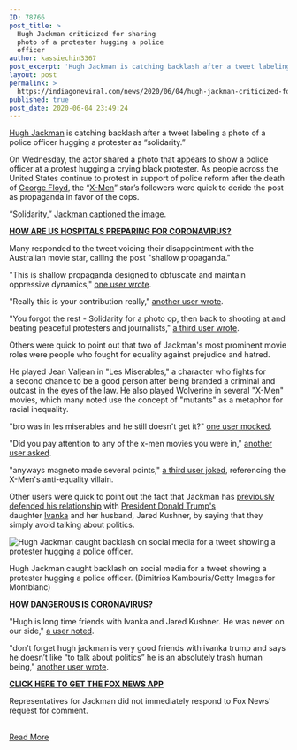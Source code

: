 ```yaml
---
ID: 78766
post_title: >
  Hugh Jackman criticized for sharing
  photo of a protester hugging a police
  officer
author: kassiechin3367
post_excerpt: 'Hugh Jackman is catching backlash after a tweet labeling a photo of a police officer hugging a protester as “solidarity.”On Wednesday, the actor shared a photo that appears to show a police officer at a protest hugging a crying black protester. As people across the United States continue to protest in support of police reform&hellip;'
layout: post
permalink: >
  https://indiagoneviral.com/news/2020/06/04/hugh-jackman-criticized-for-sharing-photo-of-a-protester-hugging-a-police-officer/78766/kassiechin3367/
published: true
post_date: 2020-06-04 23:49:24
---
```

<div><p><a href="https://www.foxnews.com/category/entertainment/celebrity-news" target="_blank" rel="noopener noreferrer">Hugh Jackman</a> is catching backlash after a tweet labeling a photo of a police officer hugging a protester as “solidarity.”</p><p>On Wednesday, the actor shared a photo that appears to show a police officer at a protest hugging a crying black protester. As people across the United States continue to protest in support of police reform after the death of <a href="https://www.foxnews.com/category/person/george-floyd" target="_blank" rel="noopener noreferrer">George Floyd</a>, the “<a href="https://www.foxnews.com/category/entertainment/movies" target="_blank" rel="noopener noreferrer">X-Men</a>” star’s followers were quick to deride the post as propaganda in favor of the cops.</p><p>“Solidarity,” <a href="https://twitter.com/RealHughJackman/status/1268167804605390852" target="_blank" rel="noopener noreferrer">Jackman captioned the image</a>.</p><p><a href="https://WWW.FOXNEWS.COM/HEALTH/US-HOSPITALS-PREPARING-FOR-CORONAVIRUS" target="_blank" rel="noopener noreferrer"><strong>HOW ARE US HOSPITALS PREPARING FOR CORONAVIRUS?</strong></a></p><p>Many responded to the tweet voicing their disappointment with the Australian movie star, calling the post "shallow propaganda."</p><p>"This is shallow propaganda designed to obfuscate and maintain oppressive dynamics," <a href="https://twitter.com/islandrhythmz/status/1268293549449232385" target="_blank" rel="noopener noreferrer">one user wrote</a>.</p><p>"Really this is your contribution really," <a href="https://twitter.com/Muffin_Chips/status/1268336328657297410" target="_blank" rel="noopener noreferrer">another user wrote</a>.</p><p>"You forgot the rest - Solidarity for a photo op, then back to shooting at and beating peaceful protesters and journalists," <a href="https://twitter.com/jonathan_eff/status/1268168442399600641" target="_blank" rel="noopener noreferrer">a third user wrote</a>.</p><p>Others were quick to point out that two of Jackman's most prominent movie roles were people who fought for equality against prejudice and hatred.</p><p>He played Jean Valjean in "Les Miserables," a character who fights for a second chance to be a good person after being branded a criminal and outcast in the eyes of the law. He also played Wolverine in several "X-Men" movies, which many noted use the concept of "mutants" as a metaphor for racial inequality.</p><p>"bro was in les miserables and he still doesn't get it?" <a href="https://twitter.com/GBinEP/status/1268344269158453249" target="_blank" rel="noopener noreferrer">one user mocked</a>.</p><p>"Did you pay attention to any of the x-men movies you were in," <a href="https://twitter.com/sjw_LauraKinney/status/1268188866105749505" target="_blank" rel="noopener noreferrer">another user asked</a>.</p><p>"anyways magneto made several points," <a href="https://twitter.com/j3remybearimy/status/1268340848674119680" target="_blank" rel="noopener noreferrer">a third user joked</a>, referencing the X-Men's anti-equality villain.</p><p>Other users were quick to point out the fact that Jackman has <a href="https://www.foxnews.com/entertainment/hugh-jackman-stayed-friends-with-jared-kushner-ivanka-trump-by-not-talking-politics" target="_blank" rel="noopener noreferrer">previously defended his relationship</a> with <a href="https://www.foxnews.com/category/person/donald-trump" target="_blank" rel="noopener noreferrer">President Donald Trump's</a> daughter <a href="https://www.foxnews.com/person/t/ivanka-trump" target="_blank" rel="noopener noreferrer">Ivanka</a> and her husband, Jared Kushner, by saying that they simply avoid talking about politics.</p><div source=""><div><picture><source media="(max-width: 767px)" ><source media="(min-width: 767px)" ><img alt="Hugh Jackman caught backlash on social media for a tweet showing a protester hugging a police officer." src="https://a57.foxnews.com/static.foxnews.com/foxnews.com/content/uploads/2020/03/640/320/huhgjack.jpg?ve=1&tl=1"></img></source></source></picture></div><p>
      Hugh Jackman caught backlash on social media for a tweet showing a protester hugging a police officer.
      <span>(Dimitrios Kambouris/Getty Images for Montblanc)</span></p></div><p><a href="https://WWW.FOXNEWS.COM/HEALTH/HOW-DANGEROUS-IS-CORONAVIRUS" target="_blank" rel="noopener noreferrer"><strong>HOW DANGEROUS IS CORONAVIRUS?</strong></a></p><p>"Hugh is long time friends with Ivanka and Jared Kushner. He was never on our side," <a href="https://twitter.com/AmadeusMaxwell/status/1268241784628486146" target="_blank" rel="noopener noreferrer">a user noted</a>.</p><p>"don’t forget hugh jackman is very good friends with ivanka trump and says he doesn’t like “to talk about politics” he is an absolutely trash human being," <a href="https://twitter.com/rubberssouls/status/1268195239883190272" target="_blank" rel="noopener noreferrer">another user wrote</a>.</p><p><strong><a href="https://foxnews.onelink.me/xLDS?pid=AppArticleLink&af_dp=foxnewsaf%3A%2F%2F&af_web_dp=https%3A%2F%2Fwww.foxnews.com%2Fapps-products" target="_blank" rel="noopener noreferrer">CLICK HERE TO GET THE FOX NEWS APP</a></strong></p><p>Representatives for Jackman did not immediately respond to Fox News' request for comment.</p></div><br/><a href="https://www.foxnews.com/entertainment/hugh-jackman-criticized-sharing-photo-protester-hugging-police" class="button purchase" rel="nofollow noopener noreferrer" target="_blank">Read More</a>